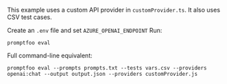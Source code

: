 This example uses a custom API provider in `customProvider.ts`. It also uses CSV test cases.

Create an `.env` file and set `AZURE_OPENAI_ENDPOINT`
Run:

```
promptfoo eval
```

Full command-line equivalent:

```
promptfoo eval --prompts prompts.txt --tests vars.csv --providers openai:chat --output output.json --providers customProvider.js
```
